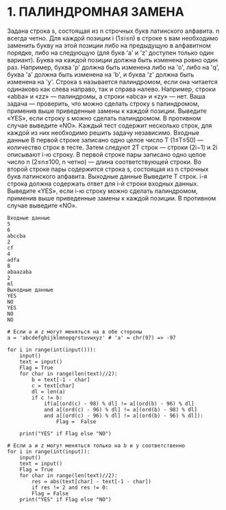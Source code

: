 # 1.	ПАЛИНДРОМНАЯ ЗАМЕНА
Задана строка s, состоящая из n строчных букв латинского алфавита. n всегда четно.
Для каждой позиции i (1≤i≤n) в строке s вам необходимо заменить букву на этой позиции либо на предыдущую в алфавитном порядке, либо на следующую (для букв 'a' и 'z' доступен только один вариант). Буква на каждой позиции должна быть изменена ровно один раз.
Например, буква 'p' должна быть изменена либо на 'o', либо на 'q', буква 'a' должна быть изменена на 'b', и буква 'z' должна быть изменена на 'y'.
Строка s называется палиндромом, если она читается одинаково как слева направо, так и справа налево. Например, строки «abba» и «zz» — палиндромы, а строки «abca» и «zy» — нет.
Ваша задача — проверить, что можно сделать строку s палиндромом, применив выше приведенные замены к каждой позиции. Выведите «YES», если строку s можно сделать палиндромом. В противном случае выведите «NO».
Каждый тест содержит несколько строк, для каждой из них необходимо решить задачу независимо.
Входные данные
В первой строке записано одно целое число T (1≤T≤50) — количество строк в тесте.
Затем следуют 2T строк — строки (2i−1) и 2i описывают i-ю строку. В первой строке пары записано одно целое число n (2≤n≤100, n четно) — длина соответствующей строки. Во второй строке пары содержится строка s, состоящая из n строчных букв латинского алфавита.
Выходные данные
Выведите T строк. i-я строка должна содержать ответ для i-й строки входных данных. Выведите «YES», если i-ю строку можно сделать палиндромом, применив выше приведенные замены к каждой позиции. В противном случае выведите «NO».
``` Пример
Входные данные
5
6
abccba
2
cf
4
adfa
8
abaazaba
2
ml
Выходные данные
YES
NO
YES
NO
NO
```
``` Код
# Если a и z могут меняться на в обе стороны
a = 'abcdefghijklmnopqrstuvwxyz' # 'a' = chr(97) => -97

for i in range(int(input())):
    input()
    text = input()
    Flag = True
    for char in range(len(text)//2):
        b = text[-1 - char]
        c = text[char]
        dl = len(a)
        if c != b:
            if(a[(ord(c) - 98) % dl] != a[(ord(b) - 96) % dl]
            and a[(ord(c) - 96) % dl] != a[(ord(b) - 98) % dl]
            and a[(ord(c) - 96) % dl] != a[(ord(b) - 96) % dl]):
                Flag =  False
        
    print("YES" if Flag else "NO")
```
``` Код2
# Если a и z могут меняться только на b и y соответственно
for i in range(int(input)):
    input()
    text = input()
    Flag = True
    for char in range(len(text)//2):
        res = abs(text[char] - text[-1 - char])
        if res != 2 and res != 0:
        Flag = False
    print("YES" if Flag else "NO")
```
